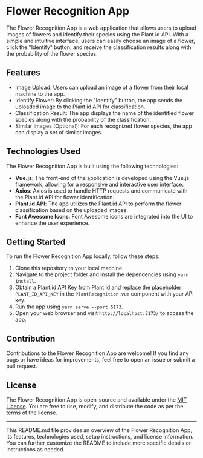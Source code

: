 # Flower Recognition App

The Flower Recognition App is a web application that allows users to upload images of flowers and identify their species using the Plant.id API. With a simple and intuitive interface, users can easily choose an image of a flower, click the "Identify" button, and receive the classification results along with the probability of the flower species.

## Features

- Image Upload: Users can upload an image of a flower from their local machine to the app.
- Identify Flower: By clicking the "Identify" button, the app sends the uploaded image to the Plant.id API for classification.
- Classification Result: The app displays the name of the identified flower species along with the probability of the classification.
- Similar Images (Optional): For each recognized flower species, the app can display a set of similar images.

## Technologies Used

The Flower Recognition App is built using the following technologies:

- **Vue.js**: The front-end of the application is developed using the Vue.js framework, allowing for a responsive and interactive user interface.
- **Axios**: Axios is used to handle HTTP requests and communicate with the Plant.id API for flower identification.
- **Plant.id API**: The app utilizes the Plant.id API to perform the flower classification based on the uploaded images.
- **Font Awesome Icons**: Font Awesome icons are integrated into the UI to enhance the user experience.

## Getting Started

To run the Flower Recognition App locally, follow these steps:

1. Clone this repository to your local machine.
2. Navigate to the project folder and install the dependencies using `yarn install`.
3. Obtain a Plant.id API Key from [Plant.id](https://plant.id/plant-identification-api/) and replace the placeholder `PLANT_ID_API_KEY` in the `PlantRecognition.vue` component with your API key.
4. Run the app using `yarn serve --port 5173`.
5. Open your web browser and visit `http://localhost:5173/` to access the app.

## Contribution

Contributions to the Flower Recognition App are welcome! If you find any bugs or have ideas for improvements, feel free to open an issue or submit a pull request.

## License

The Flower Recognition App is open-source and available under the [MIT License](LICENSE). You are free to use, modify, and distribute the code as per the terms of the license.

---

This README.md file provides an overview of the Flower Recognition App, its features, technologies used, setup instructions, and license information. You can further customize the README to include more specific details or instructions as needed.
